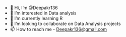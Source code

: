 - 👋 Hi, I’m @Deepakr136
- 👀 I’m interested in Data analysis
- 🌱 I’m currently learning R
- 💞️ I’m looking to collaborate on Data Analysis projects
- 📫 How to reach me - Deepakr136@gmail.com

<!---
Deepakr136/Deepakr136 is a ✨ special ✨ repository because its `README.md` (this file) appears on your GitHub profile.
You can click the Preview link to take a look at your changes.
--->
